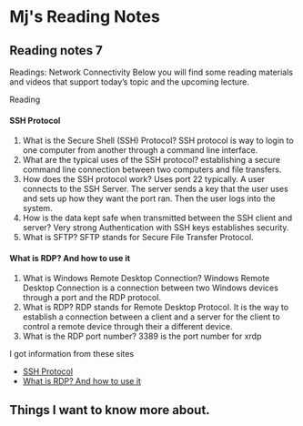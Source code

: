 # Mj's Reading Notes

## Reading notes 7

Readings: Network Connectivity
Below you will find some reading materials and videos that support today’s topic and the upcoming lecture.

Reading
#### SSH Protocol

1. What is the Secure Shell (SSH) Protocol? SSH protocol is way to login to one computer from another through a command line interface. 
2. What are the typical uses of the SSH protocol? establishing a secure command line connection between two computers and file transfers.  
3. How does the SSH protocol work? Uses port 22 typically. A user connects to the SSH Server. The server sends a key that the user uses and sets up how they want the port ran. Then the user logs into the system. 
4. How is the data kept safe when transmitted between the SSH client and server? Very strong Authentication with SSH keys establishes security. 
5. What is SFTP? SFTP stands for Secure File Transfer Protocol. 

#### What is RDP? And how to use it

1. What is Windows Remote Desktop Connection? Windows Remote Desktop Connection is a connection between two Windows devices through a port and the RDP protocol. 
2. What is RDP? RDP stands for Remote Desktop Protocol. It is the way to establish a connection between a client and a server for the client to control a remote device through their a different device. 
3. What is the RDP port number? 3389 is the port number for xrdp


I got information from these sites 
- [SSH Protocol](https://www.ssh.com/academy/ssh/protocol)
- [What is RDP? And how to use it](https://www.comparitech.com/net-admin/what-is-rdp/)

## Things I want to know more about. 
